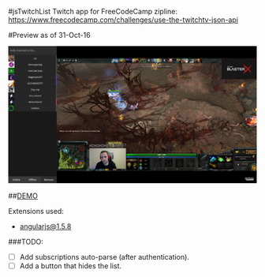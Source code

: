 #jsTwitchList
Twitch app for FreeCodeCamp zipline: https://www.freecodecamp.com/challenges/use-the-twitchtv-json-api

#Preview as of 31-Oct-16

![List](previewHome.png)

##[DEMO](http://www.iamsquare.it/twitch/#users=freecodecamp,zai,sheevergaming,arteezy,sing_sing,oroboro,404nochannel,day9tv)

Extensions used:
* [angularjs@1.5.8](https://angularjs.org/)

###TODO:
- [ ] Add subscriptions auto-parse (after authentication).
- [ ] Add a button that hides the list.
